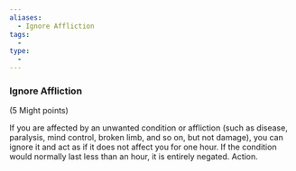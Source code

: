 ```yaml
---
aliases:
  - Ignore Affliction
tags:
  - 
type:
  - 
---
```

### Ignore Affliction

(5 Might points)

If you are affected by an unwanted condition or affliction (such as disease, paralysis, mind control, broken limb, and so on, but not damage), you can ignore it and act as if it does not affect you for one hour. If the condition would normally last less than an hour, it is entirely negated. Action.